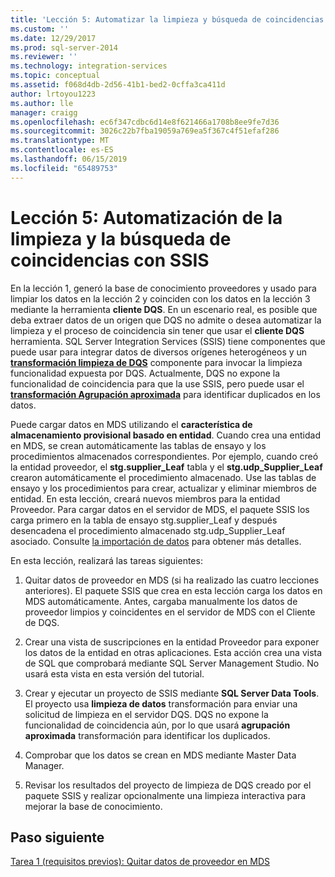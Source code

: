 ```yaml
---
title: 'Lección 5: Automatizar la limpieza y búsqueda de coincidencias con SSIS | Microsoft Docs'
ms.custom: ''
ms.date: 12/29/2017
ms.prod: sql-server-2014
ms.reviewer: ''
ms.technology: integration-services
ms.topic: conceptual
ms.assetid: f068d4db-2d56-41b1-bed2-0cffa3ca411d
author: lrtoyou1223
ms.author: lle
manager: craigg
ms.openlocfilehash: ec6f347cdbc6d14e8f621466a1708b8ee9fe7d36
ms.sourcegitcommit: 3026c22b7fba19059a769ea5f367c4f51efaf286
ms.translationtype: MT
ms.contentlocale: es-ES
ms.lasthandoff: 06/15/2019
ms.locfileid: "65489753"
---
```

# <a name="lesson-5-automating-the-cleansing-and-matching-using-ssis"></a>Lección 5: Automatización de la limpieza y la búsqueda de coincidencias con SSIS
  En la lección 1, generó la base de conocimiento proveedores y usado para limpiar los datos en la lección 2 y coinciden con los datos en la lección 3 mediante la herramienta **cliente DQS**. En un escenario real, es posible que deba extraer datos de un origen que DQS no admite o desea automatizar la limpieza y el proceso de coincidencia sin tener que usar el **cliente DQS** herramienta. SQL Server Integration Services (SSIS) tiene componentes que puede usar para integrar datos de diversos orígenes heterogéneos y un **[transformación limpieza de DQS](https://msdn.microsoft.com/library/ee677619.aspx)** componente para invocar la limpieza funcionalidad expuesta por DQS. Actualmente, DQS no expone la funcionalidad de coincidencia para que la use SSIS, pero puede usar el **[transformación Agrupación aproximada](../integration-services/data-flow/transformations/fuzzy-grouping-transformation.md)** para identificar duplicados en los datos.  
  
 Puede cargar datos en MDS utilizando el **característica de almacenamiento provisional basado en entidad**. Cuando crea una entidad en MDS, se crean automáticamente las tablas de ensayo y los procedimientos almacenados correspondientes. Por ejemplo, cuando creó la entidad proveedor, el **stg.supplier_Leaf** tabla y el **stg.udp_Supplier_Leaf** crearon automáticamente el procedimiento almacenado. Use las tablas de ensayo y los procedimientos para crear, actualizar y eliminar miembros de entidad. En esta lección, creará nuevos miembros para la entidad Proveedor. Para cargar datos en el servidor de MDS, el paquete SSIS los carga primero en la tabla de ensayo stg.supplier_Leaf y después desencadena el procedimiento almacenado stg.udp_Supplier_Leaf asociado. Consulte [la importación de datos](../master-data-services/overview-importing-data-from-tables-master-data-services.md) para obtener más detalles.  
  
 En esta lección, realizará las tareas siguientes:  
  
1.  Quitar datos de proveedor en MDS (si ha realizado las cuatro lecciones anteriores). El paquete SSIS que crea en esta lección carga los datos en MDS automáticamente. Antes, cargaba manualmente los datos de proveedor limpios y coincidentes en el servidor de MDS con el Cliente de DQS.  
  
2.  Crear una vista de suscripciones en la entidad Proveedor para exponer los datos de la entidad en otras aplicaciones. Esta acción crea una vista de SQL que comprobará mediante SQL Server Management Studio. No usará esta vista en esta versión del tutorial.  
  
3.  Crear y ejecutar un proyecto de SSIS mediante **SQL Server Data Tools**. El proyecto usa **limpieza de datos** transformación para enviar una solicitud de limpieza en el servidor DQS. DQS no expone la funcionalidad de coincidencia aún, por lo que usará **agrupación aproximada** transformación para identificar los duplicados.  
  
4.  Comprobar que los datos se crean en MDS mediante Master Data Manager.  
  
5.  Revisar los resultados del proyecto de limpieza de DQS creado por el paquete SSIS y realizar opcionalmente una limpieza interactiva para mejorar la base de conocimiento.  
  
## <a name="next-step"></a>Paso siguiente  
 [Tarea 1 &#40;requisitos previos&#41;: Quitar datos de proveedor en MDS](../../2014/tutorials/task-1-prerequisite-removing-supplier-data-in-mds.md)  
  
  
